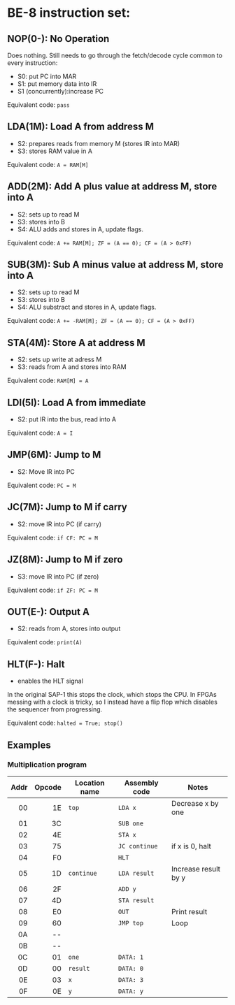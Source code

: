 # BE-8 instruction set:

## NOP(0-): No Operation

Does nothing. Still needs to go through the fetch/decode cycle common to every instruction:

- S0: put PC into MAR
- S1: put memory data into IR
- S1 (concurrently):increase PC

Equivalent code: `pass`

## LDA(1M): Load A from address M

- S2: prepares reads from memory M (stores IR into MAR)
- S3: stores RAM value in A

Equivalent code: `A = RAM[M]`

## ADD(2M): Add A plus value at address M, store into A

- S2: sets up to read M 
- S3: stores into B
- S4: ALU adds and stores in A, update flags.

Equivalent code: `A += RAM[M]; ZF = (A == 0); CF = (A > 0xFF)`

## SUB(3M): Sub A minus value at address M, store into A

- S2: sets up to read M 
- S3: stores into B
- S4: ALU substract and stores in A, update flags.

Equivalent code: `A += -RAM[M]; ZF = (A == 0); CF = (A > 0xFF)`

## STA(4M): Store A at address M

- S2: sets up write at adress M
- S3: reads from A and stores into RAM

Equivalent code: `RAM[M] = A`

## LDI(5I): Load A from immediate

- S2: put IR into the bus, read into A

Equivalent code: `A = I` 

## JMP(6M): Jump to M

- S2: Move IR into PC

Equivalent code: `PC = M`

## JC(7M): Jump to M if carry

- S2: move IR into PC (if carry)

Equivalent code: `if CF: PC = M`

## JZ(8M): Jump to M if zero

- S3: move IR into PC (if zero)

Equivalent code: `if ZF: PC = M`

## OUT(E-): Output A

- S2: reads from A, stores into output

Equivalent code: `print(A)`

## HLT(F-): Halt

- enables the HLT signal

In the original SAP-1 this stops the clock, which stops the CPU. In FPGAs messing with a clock is tricky, so I instead have a flip flop which disables the sequencer from progressing.

Equivalent code: `halted = True; stop()`

## Examples

### Multiplication program

|Addr|Opcode|Location name|Assembly code|Notes|
|---:|-----:|-------------|-------------|-----|
|  00|   1E |`top`        |`LDA x`      |Decrease x by one|
|  01|   3C |             |`SUB one`    ||
|  02|   4E |             |`STA x`      ||
|  03|   75 |             |`JC continue`|if x is 0, halt|
|  04|   F0 |             |`HLT`        ||
|  05|   1D |`continue`   |`LDA result` |Increase result by y|
|  06|   2F |             |`ADD y`      ||
|  07|   4D |             |`STA result` ||
|  08|   E0 |             |`OUT`        |Print result|
|  09|   60 |             |`JMP top`    |Loop|
|  0A|   -- |             |             ||
|  0B|   -- |             |             ||
|  0C|   01 |`one`        |`DATA: 1`    ||
|  0D|   00 |`result`     |`DATA: 0`    ||
|  0E|   03 |`x`          |`DATA: 3`    ||
|  0F|   0E |`y`          |`DATA: y`    ||

